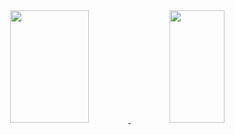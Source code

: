 <div align="center">
  <a href="https://github.com/enriquebds">
  <img width="50%" height="180em" src="https://github-readme-stats.vercel.app/api?username=enriquebds&show_icons=true&theme=outrun&include_all_commits=true&count_private=true"/>
  <img width="42%" height="180em" src="https://github-readme-stats.vercel.app/api/top-langs/?username=enriquebds&layout=compact&langs_count=7&theme=outrun"/>
</div>
